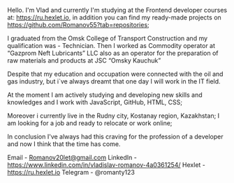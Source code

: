 Hello. I'm Vlad and currently I'm studying at the Frontend developer courses at: https://ru.hexlet.io, in addition you can find my ready-made projects on https://github.com/Romanov55?tab=repositories;

I graduated from the Omsk College of Transport Construction and my qualification was - Technician.
Then I worked as Commodity operator at “Gazprom Neft Lubricants” LLC also as an operator for the preparation of raw materials and products at JSC “Omsky Kauchuk”

Despite that my education and occupation were connected with the oil and gas industry, but i`ve always dreamt that one day I will work in the IT field.

At the moment I am actively studying and developing new skills and knowledges and I work with JavaScript, GitHub, HTML, CSS;

Moreover i currently live in the Rudny city, Kostanay region, Kazakhstan;
I am looking for a job and ready to relocate or work online;

In conclusion I've always had this craving for the profession of a developer and now I think that the time has come.

Email - Romanov20let@gmail.com LinkedIn - https://www.linkedin.com/in/vladislav-romanov-4a0361254/ Hexlet - https://ru.hexlet.io Telegram - @romanty123
